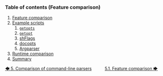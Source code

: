 <!-- <toc title="Table of contents (Feature comparison)"> -->
### Table of contents (Feature comparison)

1. [Feature comparison](feature_comparison.md#51-feature-comparison)
1. [Example scripts](example_scripts/getopts.md#52-example-scripts)
   1. [`getopts`](example_scripts/getopts.md#521-getopts)
   1. [`getopt`](example_scripts/getopt.md#522-getopt)
   1. [shFlags](example_scripts/shflags.md#523-shflags)
   1. [docopts](example_scripts/docopts.md#524-docopts)
   1. [Argparser](example_scripts/argparser.md#525-argparser)
1. [Runtime comparison](runtime_comparison.md#53-runtime-comparison)
1. [Summary](summary.md#54-summary)
<!-- </toc> -->

[&#129092;&nbsp;5. Comparison of command-line parsers](introduction.md)
&nbsp;&nbsp;&nbsp;&nbsp;&nbsp;&nbsp;&nbsp;&nbsp;&nbsp;&nbsp;[5.1. Feature comparison&nbsp;&#129094;](feature_comparison.md)
